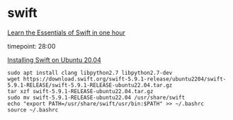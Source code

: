 # swift

[Learn the Essentials of Swift in one hour](https://www.youtube.com/watch?v=n5X_V81OYnQ)

timepoint: 28:00

[Installing Swift on Ubuntu 20.04](https://gist.github.com/Jswizzy/408af5829970f9eb18f9b45f891910bb)

```
sudo apt install clang libpython2.7 libpython2.7-dev
wget https://download.swift.org/swift-5.9.1-release/ubuntu2204/swift-5.9.1-RELEASE/swift-5.9.1-RELEASE-ubuntu22.04.tar.gz
tar xzf swift-5.9.1-RELEASE-ubuntu22.04.tar.gz
sudo mv swift-5.9.1-RELEASE-ubuntu22.04 /usr/share/swift
echo "export PATH=/usr/share/swift/usr/bin:$PATH" >> ~/.bashrc
source ~/.bashrc
```

